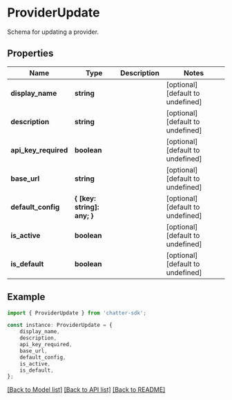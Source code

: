 # ProviderUpdate

Schema for updating a provider.

## Properties

Name | Type | Description | Notes
------------ | ------------- | ------------- | -------------
**display_name** | **string** |  | [optional] [default to undefined]
**description** | **string** |  | [optional] [default to undefined]
**api_key_required** | **boolean** |  | [optional] [default to undefined]
**base_url** | **string** |  | [optional] [default to undefined]
**default_config** | **{ [key: string]: any; }** |  | [optional] [default to undefined]
**is_active** | **boolean** |  | [optional] [default to undefined]
**is_default** | **boolean** |  | [optional] [default to undefined]

## Example

```typescript
import { ProviderUpdate } from 'chatter-sdk';

const instance: ProviderUpdate = {
    display_name,
    description,
    api_key_required,
    base_url,
    default_config,
    is_active,
    is_default,
};
```

[[Back to Model list]](../README.md#documentation-for-models) [[Back to API list]](../README.md#documentation-for-api-endpoints) [[Back to README]](../README.md)
